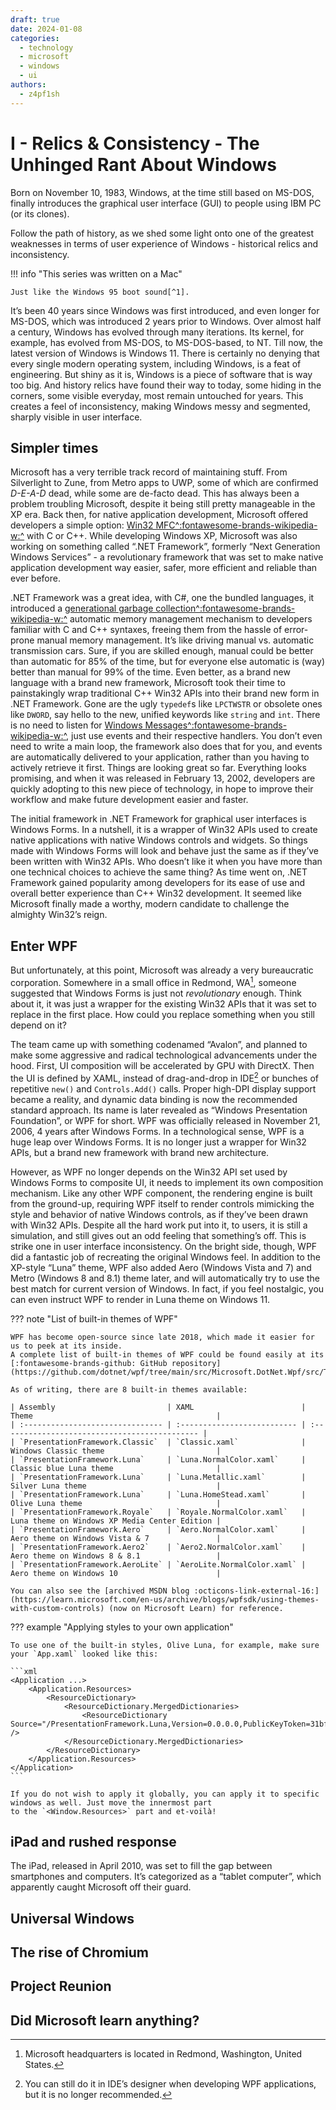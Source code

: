 ```yaml
---
draft: true
date: 2024-01-08
categories:
  - technology
  - microsoft
  - windows
  - ui
authors:
  - z4pf1sh
---
```


# I - Relics & Consistency - The Unhinged Rant About Windows

Born on November 10, 1983, Windows, at the time still based on MS-DOS, finally introduces the graphical user interface (GUI) to people using IBM PC (or its clones).

Follow the path of history, as we shed some light onto one of the greatest weaknesses in terms of user experience of Windows - historical relics and inconsistency.

<!-- more -->

!!! info "This series was written on a Mac"

    Just like the Windows 95 boot sound[^1].

It’s been 40 years since Windows was first introduced, and even longer for MS-DOS, which was introduced 2 years prior to Windows. Over almost half a century, Windows has evolved through many iterations. Its kernel, for example, has evolved from MS-DOS, to MS-DOS-based, to NT. Till now, the latest version of Windows is Windows 11. There is certainly no denying that every single modern operating system, including Windows, is a feat of engineering. But shiny as it is, Windows is a piece of software that is way too big. And history relics have found their way to today, some hiding in the corners, some visible everyday, most remain untouched for years. This creates a feel of inconsistency, making Windows messy and segmented, sharply visible in user interface.

## Simpler times

Microsoft has a very terrible track record of maintaining stuff. From Silverlight to Zune, from Metro apps to UWP, some of which are confirmed *D-E-A-D* dead, while some are de-facto dead. This has always been a problem troubling Microsoft, despite it being still pretty manageable in the XP era. Back then, for native application development, Microsoft offered developers a simple option: [Win32 MFC^:fontawesome-brands-wikipedia-w:^](https://en.wikipedia.org/wiki/Microsoft_Foundation_Class_Library) with C or C++. While developing Windows XP, Microsoft was also working on something called “.NET Framework”, formerly “Next Generation Windows Services” - a revolutionary framework that was set to make native application development way easier, safer, more efficient and reliable than ever before.

.NET Framework was a great idea, with C#, one the bundled languages, it introduced a [generational garbage collection^:fontawesome-brands-wikipedia-w:^](https://en.wikipedia.org/wiki/Tracing_garbage_collection#Generational_GC_(ephemeral_GC)) automatic memory management mechanism to developers familiar with C and C++ syntaxes, freeing them from the hassle of error-prone manual memory management. It’s like driving manual vs. automatic transmission cars. Sure, if you are skilled enough, manual could be better than automatic for 85% of the time, but for everyone else automatic is (way) better than manual for 99% of the time. Even better, as a brand new language with a brand new framework, Microsoft took their time to painstakingly wrap traditional C++ Win32 APIs into their brand new form in .NET Framework. Gone are the ugly `typedef`s like `LPCTWSTR` or obsolete ones like `DWORD`, say hello to the new, unified keywords like `string` and `int`. There is no need to listen for [Windows Messages^:fontawesome-brands-wikipedia-w:^](https://en.wikipedia.org/wiki/Message_loop_in_Microsoft_Windows), just use events and their respective handlers. You don’t even need to write a main loop, the framework also does that for you, and events are automatically delivered to your application, rather than you having to actively retrieve it first. Things are looking great so far. Everything looks promising, and when it was released in February 13, 2002, developers are quickly adopting to this new piece of technology, in hope to improve their workflow and make future development easier and faster.

The initial framework in .NET Framework for graphical user interfaces is Windows Forms. In a nutshell, it is a wrapper of Win32 APIs used to create native applications with native Windows controls and widgets. So things made with Windows Forms will look and behave just the same as if they’ve been written with Win32 APIs. Who doesn’t like it when you have more than one technical choices to achieve the same thing? As time went on, .NET Framework gained popularity among developers for its ease of use and overall better experience than C++ Win32 development. It seemed like Microsoft finally made a worthy, modern candidate to challenge the almighty Win32’s reign.

## Enter WPF

But unfortunately, at this point, Microsoft was already a very bureaucratic corporation. Somewhere in a small office in Redmond, WA[^2], someone suggested that Windows Forms is just not *revolutionary* enough. Think about it, it was just a wrapper for the existing Win32 APIs that it was set to replace in the first place. How could you replace something when you still depend on it?

The team came up with something codenamed “Avalon”, and planned to make some aggressive and radical technological advancements under the hood. First, UI composition will be accelerated by GPU with DirectX. Then the UI is defined by XAML, instead of drag-and-drop in IDE[^3] or bunches of repetitive `new()` and `Controls.Add()` calls. Proper high-DPI display support became a reality, and dynamic data binding is now the recommended standard approach. Its name is later revealed as “Windows Presentation Foundation”, or WPF for short. WPF was officially released in November 21, 2006, 4 years after Windows Forms. In a technological sense, WPF is a huge leap over Windows Forms. It is no longer just a wrapper for Win32 APIs, but a brand new framework with brand new architecture.

However, as WPF no longer depends on the Win32 API set used by Windows Forms to composite UI, it needs to implement its own composition mechanism. Like any other WPF component, the rendering engine is built from the ground-up, requiring WPF itself to render controls mimicking the style and behavior of native Windows controls, as if they’ve been drawn with Win32 APIs. Despite all the hard work put into it, to users, it is still a simulation, and still gives out an odd feeling that something’s off. This is strike one in user interface inconsistency. On the bright side, though, WPF did a fantastic job of recreating the original Windows feel. In addition to the XP-style “Luna” theme, WPF also added Aero (Windows Vista and 7) and Metro (Windows 8 and 8.1) theme later, and will automatically try to use the best match for current version of Windows. In fact, if you feel nostalgic, you can even instruct WPF to render in Luna theme on Windows 11.

??? note "List of built-in themes of WPF"

    WPF has become open-source since late 2018, which made it easier for us to peek at its inside.
    A complete list of built-in themes of WPF could be found easily at its [:fontawesome-brands-github: GitHub repository](https://github.com/dotnet/wpf/tree/main/src/Microsoft.DotNet.Wpf/src/Themes).

    As of writing, there are 8 built-in themes available:

    | Assembly                         | XAML                        | Theme                                         |
    | :------------------------------- | :-------------------------- | :-------------------------------------------- |
    | `PresentationFramework.Classic`  | `Classic.xaml`              | Windows Classic theme                         |
    | `PresentationFramework.Luna`     | `Luna.NormalColor.xaml`     | Classic blue Luna theme                       |
    | `PresentationFramework.Luna`     | `Luna.Metallic.xaml`        | Silver Luna theme                             |
    | `PresentationFramework.Luna`     | `Luna.HomeStead.xaml`       | Olive Luna theme                              |
    | `PresentationFramework.Royale`   | `Royale.NormalColor.xaml`   | Luna theme on Windows XP Media Center Edition |
    | `PresentationFramework.Aero`     | `Aero.NormalColor.xaml`     | Aero theme on Windows Vista & 7               |
    | `PresentationFramework.Aero2`    | `Aero2.NormalColor.xaml`    | Aero theme on Windows 8 & 8.1                 |
    | `PresentationFramework.AeroLite` | `AeroLite.NormalColor.xaml` | Aero theme on Windows 10                      |

    You can also see the [archived MSDN blog :octicons-link-external-16:](https://learn.microsoft.com/en-us/archive/blogs/wpfsdk/using-themes-with-custom-controls) (now on Microsoft Learn) for reference.

??? example "Applying styles to your own application"

    To use one of the built-in styles, Olive Luna, for example, make sure your `App.xaml` looked like this:

    ```xml
    <Application ...>
        <Application.Resources>
            <ResourceDictionary>
                <ResourceDictionary.MergedDictionaries>
                    <ResourceDictionary Source="/PresentationFramework.Luna,Version=0.0.0.0,PublicKeyToken=31bf3856ad364e35;component/Themes/Luna.HomeStead.xaml" />
                </ResourceDictionary.MergedDictionaries>
            </ResourceDictionary>
        </Application.Resources>
    </Application>
    ```

    If you do not wish to apply it globally, you can apply it to specific windows as well. Just move the innermost part
    to the `<Window.Resources>` part and et-voilà!

## iPad and rushed response

The iPad, released in April 2010, was set to fill the gap between smartphones and computers. It’s categorized as a “tablet computer”, which apparently caught Microsoft off their guard.

## Universal Windows

## The rise of Chromium

## Project Reunion

## Did Microsoft learn anything?

[^1]: See the [Neowin report :octicons-link-external-16:](https://www.neowin.net/news/windows-95-start-up-music-composed-on-a-mac/).
[^2]: Microsoft headquarters is located in Redmond, Washington, United States.
[^3]: You can still do it in IDE’s designer when developing WPF applications, but it is no longer recommended.
